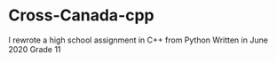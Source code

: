# Cross-Canada-cpp
I rewrote a high school assignment in C++ from Python
Written in June 2020 Grade 11
